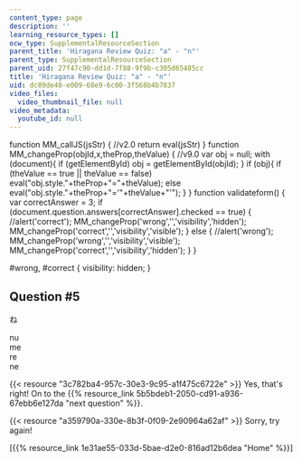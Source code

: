 ```yaml
---
content_type: page
description: ''
learning_resource_types: []
ocw_type: SupplementalResourceSection
parent_title: 'Hiragana Review Quiz: "a" - "n"'
parent_type: SupplementalResourceSection
parent_uid: 27f47c90-dd1d-7f88-9f9b-c305d65485cc
title: 'Hiragana Review Quiz: "a" - "n"'
uid: dc09de40-e009-68e9-6c00-3f568b4b7837
video_files:
  video_thumbnail_file: null
video_metadata:
  youtube_id: null
---
```


function MM\_callJS(jsStr) { //v2.0 return eval(jsStr) } function MM\_changeProp(objId,x,theProp,theValue) { //v9.0 var obj = null; with (document){ if (getElementById) obj = getElementById(objId); } if (obj){ if (theValue == true || theValue == false) eval("obj.style."+theProp+"="+theValue); else eval("obj.style."+theProp+"='"+theValue+"'"); } } function validateform() { var correctAnswer = 3; if (document.question.answers\[correctAnswer\].checked == true) { //alert('correct'); MM\_changeProp('wrong','','visibility','hidden'); MM\_changeProp('correct','','visibility','visible'); } else { //alert('wrong'); MM\_changeProp('wrong','','visibility','visible'); MM\_changeProp('correct','','visibility','hidden'); } }

#wrong, #correct { visibility: hidden; }

Question #5
-----------

ね

 nu  
 me  
 re  
 ne

{{< resource "3c782ba4-957c-30e3-9c95-a1f475c6722e" >}} Yes, that's right! On to the {{% resource_link 5b5bdeb1-2050-cd91-a936-67ebb6e127da "next question" %}}.

{{< resource "a359790a-330e-8b3f-0f09-2e90964a62af" >}} Sorry, try again!

  
\[{{% resource_link 1e31ae55-033d-5bae-d2e0-816ad12b6dea "Home" %}}\]